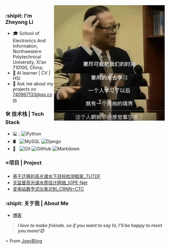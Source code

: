 <img align="right"  width=350 src="https://github.com/lijinchao98/lijinchao98/blob/main/pic/xuexi.jpg" />

### :shipit: I'm Zheyong Li

- 🎓 School of Electronics And Information, Northwestern Polytechnical University, Xi’an 710100, China;
- 🌱 AI learner | CV | HSI 
- 💬 Ask me about my projects on [740967133@qq.com](mailto:740967133@qq.com)

### 🛠 技术栈 | Tech Stack

- 💻 ; ![Python](https://img.shields.io/badge/-Python-brightgreen)
- 🛢 &#160; ![MySQL](https://img.shields.io/badge/-MySQL-333333?style=flat&logo=mysql) ![Django](https://img.shields.io/badge/-Django-orange) 
- 🔧 &#160; ![Git](https://img.shields.io/badge/-Git-333333?style=flat&logo=git)
![GitHub](https://img.shields.io/badge/-GitHub-333333?style=flat&logo=github)
![Markdown](https://img.shields.io/badge/-Markdown-333333?style=flat&logo=markdown)

### ⭐项目 | Project
- [基于迁移的高光谱水下目标检测框架_TUTDF](https://github.com/lijinchao98/TUTDF)
- [无监督高光谱水质估计网络_IOPE-Net](https://github.com/lijinchao98/IOPE-Net)
- [变电站数字式仪表识别_CRNN+CTC](https://github.com/lijinchao98/digital_pred_func)

### :shipit: 关于我 | About Me
- [博客](http://lizheyong.com)

> ***I love to make friends. so if you want to say hi, I'll be happy to meet you more!😊***

⭐️ From [JoeyBling](https://github.com/lijinchao98)
